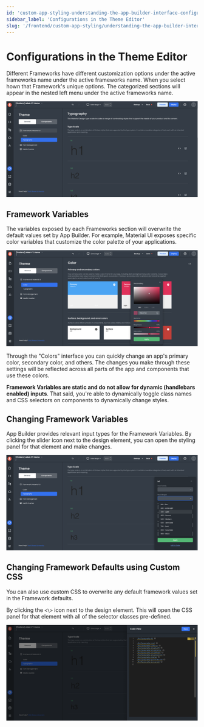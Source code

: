 ```yaml
---
id: 'custom-app-styling-understanding-the-app-builder-interface-configurations-in-the-theme-editor'
sidebar_label: 'Configurations in the Theme Editor'
slug: '/frontend/custom-app-styling/understanding-the-app-builder-interface/configurations-in-the-theme-editor'
---
```


# Configurations in the Theme Editor
Different Frameworks have different customization options under the active frameworks name under the active frameworks name. When you select hown that Framework's unique options. The categorized sections will appear in the nested left menu under the active frameworks name.

![Theme variables in the Theme editor](./_images/ab-custom-styles-theme-2.png)

 ## Framework Variables

The variables exposed by each Frameworks section will overwrite the default values set by App Builder. For example, Material UI exposes specific color variables that customize the color palette of your applications.

![Setting color in Material UI Framework Theme](./_images/ab-custom-styles-theme-3.png)

Through the "Colors" interface you can quickly change an app's primary color, secondary color, and others. The changes you make through these settings will be reflected across all parts of the app and components that use these colors.

**Framework Variables are static and do not allow for dynamic (handlebars enabled) inputs**. That said, you're able to dynamically toggle class names and CSS selectors on components to dynamically change styles.

## Changing Framework Variables

App Builder provides relevant input types for the Framework Variables. By clicking the slider icon next to the design element, you can open the styling  panel for that element and make changes.

![Editing font settings for typography](./_images/ab-custom-styles-theme-4.png)

## Changing Framework Defaults using Custom CSS

You can also use custom CSS to overwrite any default framework values set in the Framework defaults.

 By clicking the `<\>` icon next to the design element. This will open the CSS panel for that element with all of the selector classes pre-defined.

![Custom CSS interface in App Builder](./_images/ab-custom-styles-theme-5.png)

